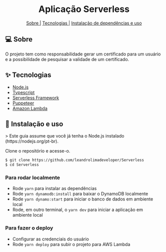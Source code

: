 <h1 align="center">Aplicação Serverless</h1>
<p align="center">
    <a href="#sobre">Sobre |</a>
    <a href="#tecnologias">Tecnologias |</a>
    <a href="#instalacao">Instalação de dependências e uso</a>
</p>

## 💻 Sobre

O projeto tem como responsabilidade gerar um certificado para um usuário e a possibilidade de pesquisar a validade de um certificado.

## ✨ Tecnologias

-   [Node.js](https://nodejs.org/en/)
-   [Typescript](https://www.typescriptlang.org/)
-   [Serverless Framework](serverless.com/)
-   [Puppeteer](https://github.com/puppeteer/puppeteer)
-   [Amazon Lambda](https://aws.amazon.com/pt/lambda/)

<h2 id="instalacao">🚀 Instalação e uso</h2>
> Este guia assume que você já tenha o Node.js instalado (https://nodejs.org/pt-br).

Clone o repositório e acesse-o.

```bash
$ git clone https://github.com/leandrolimadeveloper/Serverless
$ cd Serverless
```

### Para rodar localmente

-   Rode `yarn` para instalar as dependências
-   Rode `yarn dynamodb:install` para baixar o DynamoDB localmente
-   Rode `yarn dynamo:start` para iniciar o banco de dados em ambiente local
-   Rode, em outro terminal, o `yarn dev` para iniciar a aplicação em ambiente local

### Para fazer o deploy

-   Configurar as credenciais do usuário
-   Rode `yarn deploy` para subir o projeto para AWS Lambda
